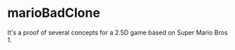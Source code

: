 marioBadClone
=============

It's a proof of several concepts for a 2.5D game based on Super Mario Bros 1.
